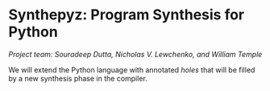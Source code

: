 # Synthepyz: Program Synthesis for Python #

*Project team: Souradeep Dutta, Nicholas V. Lewchenko, and William Temple*

We will extend the Python language with annotated *holes* that will be
filled by a new synthesis phase in the compiler.
